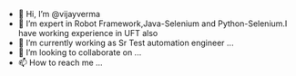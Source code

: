 - 👋 Hi, I’m @vijayverma
- 👀 I’m expert in Robot Framework,Java-Selenium and Python-Selenium.I have working experience in UFT also
- 🌱 I’m currently working as Sr Test automation engineer ...
- 💞️ I’m looking to collaborate on ...
- 📫 How to reach me ...

<!---
vijayhbti08/vijayhbti08 is a ✨ special ✨ repository because its `README.md` (this file) appears on your GitHub profile.
You can click the Preview link to take a look at your changes.
--->
